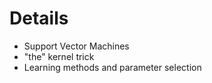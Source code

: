 Details
===

- Support Vector Machines
- "the" kernel trick
- Learning methods and parameter selection